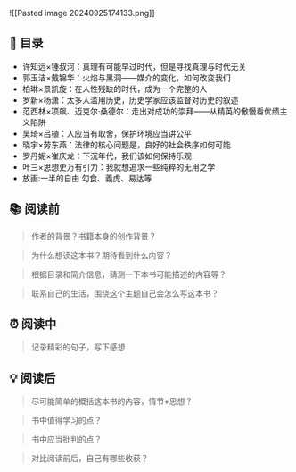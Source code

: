 ![[Pasted image 20240925174133.png]]
## 📑 目录
* 许知远×锺叔河：真理有可能早过时代，但是寻找真理与时代无关  
* 郭玉洁×戴锦华：火焰与黑洞——媒介的变化，如何改变我们  
* 柏琳×景凯旋：在人性残缺的时代，成为一个完整的人  
* 罗新×杨潇：太多人滥用历史，历史学家应该监督对历史的叙述  
* 范西林×项飙、迈克尔·桑德尔：走出对成功的崇拜——从精英的傲慢看优绩主义陷阱  
* 吴琦×吕植：人应当有取舍，保护环境应当讲公平  
* 晓宇×劳东燕：法律的核心问题是，良好的社会秩序如何可能  
* 罗丹妮×崔庆龙：下沉年代，我们该如何保持乐观  
* 叶三×思想史万有引力：我就想追求一些纯粹的无用之学  
* 放画:一半的自由 勾食、義虎、易达等
## 📚 阅读前
> 作者的背景？书籍本身的创作背景？

> 为什么想读这本书？期待看到什么内容？

> 根据目录和简介信息，猜测一下本书可能描述的内容等？

> 联系自己的生活，围绕这个主题自己会怎么写这本书？
## ⏰ 阅读中
> 记录精彩的句子，写下感想
##  💡 阅读后
> 尽可能简单的概括这本书的内容，情节+思想？

> 书中值得学习的点？

> 书中应当批判的点？

> 对比阅读前后，自己有哪些收获？ 
